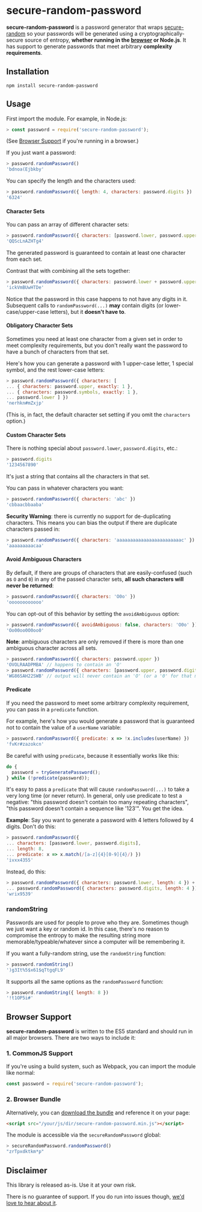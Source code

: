 # secure-random-password

__secure-random-password__ is a password generator that wraps [secure-random](https://www.npmjs.com/package/secure-random) so your passwords will be generated using a cryptographically-secure source of entropy, __whether running in the [browser](#browser-support) or Node.js__. It has support to generate passwords that meet arbitrary __complexity requirements__.

## Installation

```
npm install secure-random-password
```

## Usage

First import the module. For example, in Node.js:

```javascript
> const password = require('secure-random-password');
```

(See [Browser Support](#browser-support) if you're running in a browser.)

If you just want a password:

```javascript
> password.randomPassword()
'bdnoa(Ejbkby'
```

You can specify the length and the characters used:

```javascript
> password.randomPassword({ length: 4, characters: password.digits })
'6324'
```

#### Character Sets

You can pass an array of different character sets:

```javascript
> password.randomPassword({ characters: [password.lower, password.upper, password.digits] })
'QQScLnAZHTg4'
```

The generated password is guaranteed to contain at least one character from each set.

Contrast that with combining all the sets together:

```javascript
> password.randomPassword({ characters: password.lower + password.upper + password.digits })
'ickVmBUwHTDe'
```

Notice that the password in this case happens to not have any digits in it. Subsequent calls to `randomPassword(...)`  __may__ contain digits (or lower-case/upper-case letters), but it __doesn't have to__.

#### Obligatory Character Sets

Sometimes you need at least one character from a given set in order to meet complexity requirements, but you don't really want the password to have a bunch of characters from that set.

Here's how you can generate a password with 1 upper-case letter, 1 special symbol, and the rest lower-case letters:

```javascript
> password.randomPassword({ characters: [
... { characters: password.upper, exactly: 1 },
... { characters: password.symbols, exactly: 1 },
... password.lower ] })
'nerhkn#mZxjp'
```

(This is, in fact, the default character set setting if you omit the `characters` option.)

#### Custom Character Sets

There is nothing special about `password.lower`, `password.digits`, etc.:

```javascript
> password.digits
'1234567890'
```

It's just a string that contains all the characters in that set.

You can pass in whatever characters you want:

```javascript
> password.randomPassword({ characters: 'abc' })
'cbbaacbbaaba'
```

__Security Warning__: there is currently no support for de-duplicating characters. This means you can bias the output if there are duplicate characters passed in:

```javascript
> password.randomPassword({ characters: 'aaaaaaaaaaaaaaaaaaaaaaaac' })
'aaaaaaaaacaa'
```

#### Avoid Ambiguous Characters

By default, if there are groups of characters that are easily-confused (such as `O` and `0`) in any of the passed character sets, __all such characters will never be returned__:

```javascript
> password.randomPassword({ characters: 'O0o' })
'oooooooooooo'
```

You can opt-out of this behavior by setting the `avoidAmbiguous` option:

```javascript
> password.randomPassword({ avoidAmbiguous: false, characters: 'O0o' })
'Oo00oo0O0oo0'
```

__Note__: ambiguous characters are only removed if there is more than one ambiguous character across all sets.

```javascript
> password.randomPassword({ characters: password.upper })
'OVOLRAADPMBA' // happens to contain an 'O'
> password.randomPassword({ characters: [password.upper, password.digits] })
'WG86SAH22SWB' // output will never contain an 'O' (or a '0' for that matter)
```

#### Predicate

If you need the password to meet some arbitrary complexity requirement, you can pass in a `predicate` function.

For example, here's how you would generate a password that is guaranteed not to contain the value of a `userName` variable:

```javascript
> password.randomPassword({ predicate: x => !x.includes(userName) })
'fvKr#zazokcn'
```

Be careful with using `predicate`, because it essentially works like this:

```javascript
do {
  password = tryGeneratePassword();
} while (!predicate(password));
```

It's easy to pass a `predicate` that will cause `randomPassword(...)` to take a very long time (or never return). In general, only use predicate to test a negative: "this password doesn't contain too many repeating characters", "this password doesn't contain a sequence like '123'". You get the idea.

__Example__: Say you want to generate a password with 4 letters followed by 4 digits. Don't do this:

```javascript
> password.randomPassword({
... characters: [password.lower, password.digits],
... length: 8,
... predicate: x => x.match(/[a-z]{4}[0-9]{4}/) })
'ivxx4355'
```

Instead, do this:

```javascript
> password.randomPassword({ characters: password.lower, length: 4 }) +
... password.randomPassword({ characters: password.digits, length: 4 })
'wrix9539'
```

### randomString

Passwords are used for people to prove who they are. Sometimes though we just want a key or random id. In this case, there's no reason to compromise the entropy to make the resulting string more memorable/typeable/whatever since a computer will be remembering it.

If you want a fully-random string, use the `randomString` function:

```javascript
> password.randomString()
')g3It%5$x61$qTtgqFL9'
```

It supports all the same options as the `randomPassword` function:

```javascript
> password.randomString({ length: 8 })
'!t1OP5i#'
```

## Browser Support

__secure-random-password__ is written to the ES5 standard and should run in all major browsers. There are two ways to include it:

### 1. CommonJS Support

If you're using a build system, such as Webpack, you can import the module like normal:

```javascript
const password = require('secure-random-password');
```
### 2. Browser Bundle

Alternatively, you can [download the bundle](/dist/secure-random-password.min.js) and reference it on your page:

```html
<script src="/your/js/dir/secure-random-password.min.js"></script>
```

The module is accessible via the `secureRandomPassword` global:

```javascript
> secureRandomPassword.randomPassword()
"zrTpxdktkm*p"
```

## Disclaimer

This library is released as-is. Use it at your own risk.

There is no guarantee of support. If you do run into issues though, [we'd love to hear about it](/../../issues).
